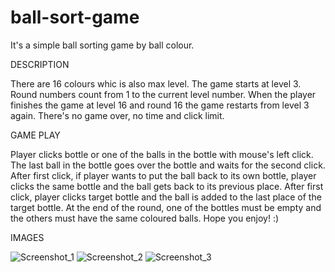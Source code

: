 # ball-sort-game
 It's a simple ball sorting game by ball colour.
 
DESCRIPTION

There are 16 colours whic is also max level. The game starts at level 3. Round numbers count from 1 to the current level number. When the player finishes the game at level 16 and round 16 the game restarts from level 3 again. There's no game over, no time and click limit.

GAME PLAY

Player clicks bottle or one of the balls in the bottle with mouse's left click. The last ball in the bottle goes over the bottle and waits for the second click. After first click, if player wants to put the ball back to its own bottle, player clicks the same bottle and the ball gets back to its previous place. After first click, player clicks target bottle and the ball is added to the last place of the target bottle. At the end of the round, one of the bottles must be empty and the others must have the same coloured balls.
Hope you enjoy! :)

IMAGES

![Screenshot_1](https://user-images.githubusercontent.com/77590545/107747570-ae943500-6d28-11eb-88a4-a3a710740b10.png)
![Screenshot_2](https://user-images.githubusercontent.com/77590545/107747579-b2c05280-6d28-11eb-80c3-932d976d15d6.png)
![Screenshot_3](https://user-images.githubusercontent.com/77590545/107747588-b653d980-6d28-11eb-82e3-c908b0cd9744.png)
